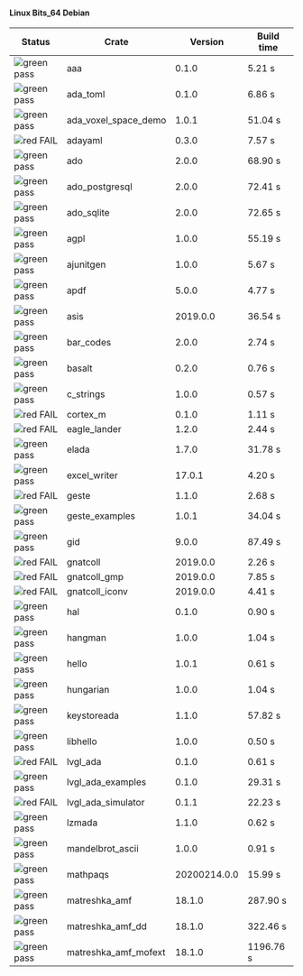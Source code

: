 #### Linux Bits_64 Debian

| Status | Crate | Version | Build time |
| --- | --- | --- | --- |
|![green](https://placehold.it/8/00aa00/000000?text=+) pass | aaa | 0.1.0 |  5.21 s |
|![green](https://placehold.it/8/00aa00/000000?text=+) pass | ada_toml | 0.1.0 |  6.86 s |
|![green](https://placehold.it/8/00aa00/000000?text=+) pass | ada_voxel_space_demo | 1.0.1 |  51.04 s |
|![red](https://placehold.it/8/ff0000/000000?text=+) FAIL | adayaml | 0.3.0 |  7.57 s |
|![green](https://placehold.it/8/00aa00/000000?text=+) pass | ado | 2.0.0 |  68.90 s |
|![green](https://placehold.it/8/00aa00/000000?text=+) pass | ado_postgresql | 2.0.0 |  72.41 s |
|![green](https://placehold.it/8/00aa00/000000?text=+) pass | ado_sqlite | 2.0.0 |  72.65 s |
|![green](https://placehold.it/8/00aa00/000000?text=+) pass | agpl | 1.0.0 |  55.19 s |
|![green](https://placehold.it/8/00aa00/000000?text=+) pass | ajunitgen | 1.0.0 |  5.67 s |
|![green](https://placehold.it/8/00aa00/000000?text=+) pass | apdf | 5.0.0 |  4.77 s |
|![green](https://placehold.it/8/00aa00/000000?text=+) pass | asis | 2019.0.0 |  36.54 s |
|![green](https://placehold.it/8/00aa00/000000?text=+) pass | bar_codes | 2.0.0 |  2.74 s |
|![green](https://placehold.it/8/00aa00/000000?text=+) pass | basalt | 0.2.0 |  0.76 s |
|![green](https://placehold.it/8/00aa00/000000?text=+) pass | c_strings | 1.0.0 |  0.57 s |
|![red](https://placehold.it/8/ff0000/000000?text=+) FAIL | cortex_m | 0.1.0 |  1.11 s |
|![red](https://placehold.it/8/ff0000/000000?text=+) FAIL | eagle_lander | 1.2.0 |  2.44 s |
|![green](https://placehold.it/8/00aa00/000000?text=+) pass | elada | 1.7.0 |  31.78 s |
|![green](https://placehold.it/8/00aa00/000000?text=+) pass | excel_writer | 17.0.1 |  4.20 s |
|![red](https://placehold.it/8/ff0000/000000?text=+) FAIL | geste | 1.1.0 |  2.68 s |
|![green](https://placehold.it/8/00aa00/000000?text=+) pass | geste_examples | 1.0.1 |  34.04 s |
|![green](https://placehold.it/8/00aa00/000000?text=+) pass | gid | 9.0.0 |  87.49 s |
|![red](https://placehold.it/8/ff0000/000000?text=+) FAIL | gnatcoll | 2019.0.0 |  2.26 s |
|![red](https://placehold.it/8/ff0000/000000?text=+) FAIL | gnatcoll_gmp | 2019.0.0 |  7.85 s |
|![red](https://placehold.it/8/ff0000/000000?text=+) FAIL | gnatcoll_iconv | 2019.0.0 |  4.41 s |
|![green](https://placehold.it/8/00aa00/000000?text=+) pass | hal | 0.1.0 |  0.90 s |
|![green](https://placehold.it/8/00aa00/000000?text=+) pass | hangman | 1.0.0 |  1.04 s |
|![green](https://placehold.it/8/00aa00/000000?text=+) pass | hello | 1.0.1 |  0.61 s |
|![green](https://placehold.it/8/00aa00/000000?text=+) pass | hungarian | 1.0.0 |  1.04 s |
|![green](https://placehold.it/8/00aa00/000000?text=+) pass | keystoreada | 1.1.0 |  57.82 s |
|![green](https://placehold.it/8/00aa00/000000?text=+) pass | libhello | 1.0.0 |  0.50 s |
|![red](https://placehold.it/8/ff0000/000000?text=+) FAIL | lvgl_ada | 0.1.0 |  0.61 s |
|![green](https://placehold.it/8/00aa00/000000?text=+) pass | lvgl_ada_examples | 0.1.0 |  29.31 s |
|![red](https://placehold.it/8/ff0000/000000?text=+) FAIL | lvgl_ada_simulator | 0.1.1 |  22.23 s |
|![green](https://placehold.it/8/00aa00/000000?text=+) pass | lzmada | 1.1.0 |  0.62 s |
|![green](https://placehold.it/8/00aa00/000000?text=+) pass | mandelbrot_ascii | 1.0.0 |  0.91 s |
|![green](https://placehold.it/8/00aa00/000000?text=+) pass | mathpaqs | 20200214.0.0 |  15.99 s |
|![green](https://placehold.it/8/00aa00/000000?text=+) pass | matreshka_amf | 18.1.0 |  287.90 s |
|![green](https://placehold.it/8/00aa00/000000?text=+) pass | matreshka_amf_dd | 18.1.0 |  322.46 s |
|![green](https://placehold.it/8/00aa00/000000?text=+) pass | matreshka_amf_mofext | 18.1.0 |  1196.76 s |
